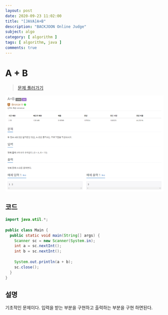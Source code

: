 ```yaml
---
layout: post
date: 2020-09-23 11:02:00
title: "[JAVA]A+B"
description: "BACKJOON Online Judge"
subject: algo
category: [ algorithm ]
tags: [ algorithm, java ]
comments: true
---
```


# A + B

> [문제 풀러가기](https://acmicpc.net/problem/1000)

![1000](/assets/img/algo/1000.png)

## 코드

```java
import java.util.*;

public class Main {
  public static void main(String[] args) {
    Scanner sc = new Scanner(System.in);
    int a = sc.nextInt();
    int b = sc.nextInt();

    System.out.println(a + b);
    sc.close();
  }
}
```

## 설명

기초적인 문제이다. 입력을 받는 부분을 구현하고 출력하는 부분을 구현 하면된다.
